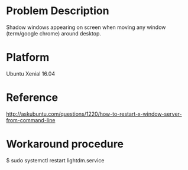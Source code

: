 # Problem Description

Shadow windows appearing on screen when moving any window (term/google chrome) around desktop.

# Platform
Ubuntu Xenial 16.04

# Reference

http://askubuntu.com/questions/1220/how-to-restart-x-window-server-from-command-line

# Workaround procedure

$ sudo systemctl restart lightdm.service
